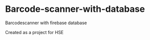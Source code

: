 # Barcode-scanner-with-database
Barcodescanner with firebase database

Created as a project for HSE


